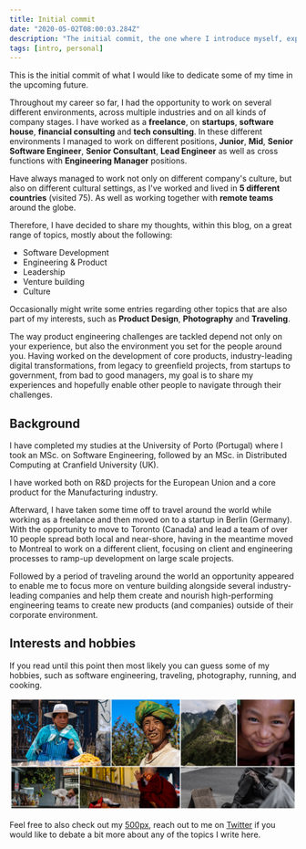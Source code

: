 ```yaml
---
title: Initial commit
date: "2020-05-02T08:00:03.284Z"
description: "The initial commit, the one where I introduce myself, explain my background and expose most of the topics that I am to write about in this blog."
tags: [intro, personal]
---
```


This is the initial commit of what I would like to dedicate some of my time in the upcoming future.

Throughout my career so far, I had the opportunity to work on several different environments, across multiple industries and on all kinds of company stages. I have worked as a **freelance**, on **startups**, **software house**, **financial consulting** and **tech consulting**. In these different environments I managed to work on different positions, **Junior**, **Mid**, **Senior Software Engineer**, **Senior Consultant**, **Lead Engineer** as well as cross functions with **Engineering Manager** positions.

Have always managed to work not only on different company's culture, but also on different cultural settings, as I've worked and lived in **5 different countries** (visited 75). As well as working together with **remote teams** around the globe. 

Therefore, I have decided to share my thoughts, within this blog, on a great range of topics, mostly about the following:

- Software Development
- Engineering & Product
- Leadership
- Venture building
- Culture

Occasionally might write some entries regarding other topics that are also part of my interests, such as **Product Design**, **Photography** and **Traveling**.

The way product engineering challenges are tackled depend not only on your experience, but also the environment you set for the people around you. Having worked on the development of core products, industry-leading digital transformations, from legacy to greenfield projects, from startups to government, from bad to good managers, my goal is to share my experiences and hopefully enable other people to navigate through their challenges.

## Background

I have completed my studies at the University of Porto (Portugal) where I took an MSc. on Software Engineering, followed by an MSc. in Distributed Computing at Cranfield University (UK).

I have worked both on R&D projects for the European Union and a core product for the Manufacturing industry.

Afterward, I have taken some time off to travel around the world while working as a freelance and then moved on to a startup in Berlin (Germany). With the opportunity to move to Toronto (Canada) and lead a team of over 10 people spread both local and near-shore, having in the meantime moved to Montreal to work on a different client, focusing on client and engineering processes to ramp-up development on large scale projects.

Followed by a period of traveling around the world an opportunity appeared to enable me to focus more on venture building alongside several industry-leading companies and help them create and nourish high-performing engineering teams to create new products (and companies) outside of their corporate environment.

## Interests and hobbies

If you read until this point then most likely you can guess some of my hobbies, such as software engineering, traveling, photography, running, and cooking.

![Travel Photographs](./photography.png)

Feel free to also check out my [500px](https://500px.com/fsschmitt), reach out to me on [Twitter](https://twitter.com/schmittfelipe) if you would like to debate a bit more about any of the topics I write here.
